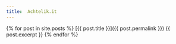 ```yaml
---
title:  Achtelik.it
---
```


{% for post in site.posts %}
    [{{ post.title }}]({{ post.permalink }})
    {{ post.excerpt }}
{% endfor %}
